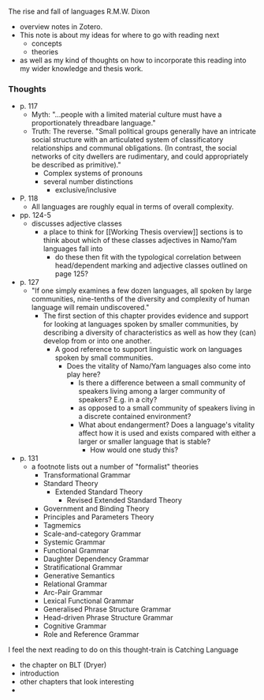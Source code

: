 The rise and fall of languages
R.M.W. Dixon

- overview notes in Zotero. 
- This note is about my ideas for where to go with reading next
	- concepts
	- theories
- as well as my kind of thoughts on how to incorporate this reading into my wider knowledge and thesis work.




### Thoughts
- p. 117 
	- Myth: "...people with a limited material culture must have a proportionately threadbare language."
	- Truth: The reverse. "Small political groups generally have an intricate social structure with an articulated system of classificatory relationships and communal obligations. (In contrast, the social networks of city dwellers are rudimentary, and could appropriately be described as primitive)."
		- Complex systems of pronouns
		- several number distinctions
			- exclusive/inclusive
- P. 118
	- All languages are roughly equal in terms of overall complexity.
- pp. 124-5 
	- discusses adjective classes
		- a place to think for [[Working Thesis overview]] sections is to think about which of these classes adjectives in Namo/Yam languages fall into
			- do these then fit with the typological correlation between head/dependent marking and adjective classes outlined on page 125?
- p. 127
	- "If one simply examines a few dozen languages, all spoken by large communities, nine-tenths of the diversity and complexity of human language will remain undiscovered."
		- The first section of this chapter provides evidence and support for looking at languages spoken by smaller communities, by describing a diversity of characteristics as well as how they (can) develop from or into one another. 
			- A good reference to support linguistic work on languages spoken by small communities.
				- Does the vitality of Namo/Yam languages also come into play here? 
					- Is there a difference between a small community of speakers living among a larger community of speakers? E.g. in a city?
					- as opposed to a small community of speakers living in a discrete contained environment?
					- What about endangerment? Does a language's vitality affect how it is used and exists compared with either a larger or smaller language that is stable?
						- How would one study this?
- p. 131 
	- a footnote lists out a number of "formalist" theories
		- Transformational Grammar
		- Standard Theory
			- Extended Standard Theory
				- Revised Extended Standard Theory
		- Government and Binding Theory
		- Principles and Parameters Theory
		- Tagmemics
		- Scale-and-category Grammar
		- Systemic Grammar
		- Functional Grammar
		- Daughter Dependency Grammar
		- Stratificational Grammar
		- Generative Semantics
		- Relational Grammar
		- Arc-Pair Grammar
		- Lexical Functional Grammar
		- Generalised Phrase Structure Grammar
		- Head-driven Phrase Structure Grammar
		- Cognitive Grammar
		- Role and Reference Grammar


I feel the next reading to do on this thought-train is Catching Language
- the chapter on BLT (Dryer)
- introduction
- other chapters that look interesting
- 